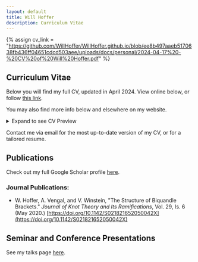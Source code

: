 ```yaml
---
layout: default
title: Will Hoffer
description: Curriculum Vitae
---
```


{% assign cv_link = "https://github.com/WillHoffer/WillHoffer.github.io/blob/ee8b497aaeb5170638fb436ff04651cdcd503aee/uploads/docs/personal/2024-04-17%20-%20CV%20of%20Will%20Hoffer.pdf" %}

## Curriculum Vitae

Below you will find my full CV, updated in April 2024. View online below, or follow [this link]({{cv_link}}).

You may also find more info below and elsewhere on my website.

<details>
    <summary>Expand to see CV Preview</summary>
    <iframe src={{cv_link}} width="100%" height="900">
    </iframe>
</details>

Contact me via email for the most up-to-date version of my CV, or for a tailored resume.

## Publications

Check out my full Google Scholar profile [here](https://scholar.google.com/citations?hl=en&user=kaJEJSoAAAAJ).

<!--
<iframe src="https://scholar.google.com/citations?user=kaJEJSoAAAAJ&hl=en&authuser=1" width="100%" height="500">
</iframe>
-->

### Journal Publications:

- W. Hoffer, A. Vengal, and V. Winstein, "The Structure of Biquandle Brackets." *Journal of Knot Theory and Its Ramifications*, Vol. 29, Is. 6 (May 2020.)  [https://doi.org/10.1142/S021821652050042X](https://doi.org/10.1142/S021821652050042X)


## Seminar and Conference Presentations

See my talks page [here](https://willhoffer.com/talks).
